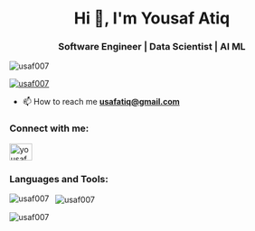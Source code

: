 <h1 align="center">Hi 👋, I'm Yousaf Atiq</h1>
<h3 align="center">Software Engineer | Data Scientist | AI ML</h3>

<p align="left"> <img src="https://komarev.com/ghpvc/?username=usaf007&label=Profile%20views&color=0e75b6&style=flat" alt="usaf007" /> </p>

<p align="left"> <a href="https://github.com/ryo-ma/github-profile-trophy"><img src="https://github-profile-trophy.vercel.app/?username=usaf007" alt="usaf007" /></a> </p>

- 📫 How to reach me **usafatiq@gmail.com**

<h3 align="left">Connect with me:</h3>
<p align="left">
<a href="https://fb.com/yousaf atiq" target="blank"><img align="center" src="https://raw.githubusercontent.com/rahuldkjain/github-profile-readme-generator/master/src/images/icons/Social/facebook.svg" alt="yousaf atiq" height="30" width="40" /></a>
</p>

<h3 align="left">Languages and Tools:</h3>
<p align="left"> 
<!-- (your icons stay the same here) -->
</p>

<!-- Updated Stats Section with black background -->
<p>
  <img align="left" 
       src="https://github-readme-stats.vercel.app/api/top-langs?username=usaf007&show_icons=true&locale=en&layout=compact&bg_color=000000&title_color=ffffff&text_color=ffffff" 
       alt="usaf007" />
</p>

<p>&nbsp;
  <img align="center" 
       src="https://github-readme-stats.vercel.app/api?username=usaf007&show_icons=true&locale=en&bg_color=000000&title_color=ffffff&text_color=ffffff&icon_color=00bfff" 
       alt="usaf007" />
</p>

<p>
  <img align="center" 
       src="https://github-readme-streak-stats.herokuapp.com/?user=usaf007&background=000000&ring=ffffff&fire=00bfff&currStreakLabel=ffffff&sideNums=ffffff&currStreakNum=00bfff&sideLabels=ffffff&dates=cccccc" 
       alt="usaf007" />
</p>
